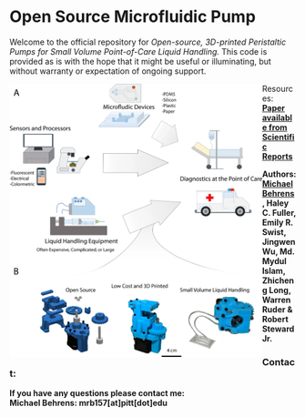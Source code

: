 # Open Source Microfluidic Pump


Welcome to the official repository for _Open-source, 3D-printed Peristaltic Pumps for Small Volume Point-of-Care Liquid Handling._  This code is provided as is with the hope that it might be useful or illuminating, but without warranty or expectation of ongoing support.

<img align="left" src="readme/figure 1.webp" height=480px>




Resources: <b> [Paper available from Scientific Reports](https://www.nature.com/articles/s41598-020-58246-6) 

Authors: [Michael Behrens](https://www.linkedin.com/in/michael-behrens-phd/), Haley C. Fuller, Emily R. Swist, Jingwen Wu, Md. Mydul Islam, Zhicheng Long, Warren Ruder & Robert Steward Jr. 

### Contact:

If you have any questions please contact me:  
Michael Behrens: mrb157[at]pitt[dot]edu
